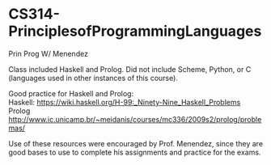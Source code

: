 # CS314-PrinciplesofProgrammingLanguages
Prin Prog W/ Menendez

Class included Haskell and Prolog. Did not include Scheme, Python, or C (languages used in other instances of this course).

Good practice for Haskell and Prolog:  
Haskell: https://wiki.haskell.org/H-99:_Ninety-Nine_Haskell_Problems  
Prolog http://www.ic.unicamp.br/~meidanis/courses/mc336/2009s2/prolog/problemas/

Use of these resources were encouraged by Prof. Menendez, since they are good bases to use to complete his assignments and practice for the exams.
